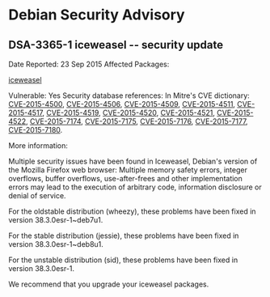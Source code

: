 
Debian Security Advisory
========================


DSA-3365-1 iceweasel -- security update
---------------------------------------



Date Reported:
23 Sep 2015
Affected Packages:

[iceweasel](https://packages.debian.org/src:iceweasel)

Vulnerable:
Yes
Security database references:
In Mitre's CVE dictionary: [CVE-2015-4500](https://security-tracker.debian.org/tracker/CVE-2015-4500), [CVE-2015-4506](https://security-tracker.debian.org/tracker/CVE-2015-4506), [CVE-2015-4509](https://security-tracker.debian.org/tracker/CVE-2015-4509), [CVE-2015-4511](https://security-tracker.debian.org/tracker/CVE-2015-4511), [CVE-2015-4517](https://security-tracker.debian.org/tracker/CVE-2015-4517), [CVE-2015-4519](https://security-tracker.debian.org/tracker/CVE-2015-4519), [CVE-2015-4520](https://security-tracker.debian.org/tracker/CVE-2015-4520), [CVE-2015-4521](https://security-tracker.debian.org/tracker/CVE-2015-4521), [CVE-2015-4522](https://security-tracker.debian.org/tracker/CVE-2015-4522), [CVE-2015-7174](https://security-tracker.debian.org/tracker/CVE-2015-7174), [CVE-2015-7175](https://security-tracker.debian.org/tracker/CVE-2015-7175), [CVE-2015-7176](https://security-tracker.debian.org/tracker/CVE-2015-7176), [CVE-2015-7177](https://security-tracker.debian.org/tracker/CVE-2015-7177), [CVE-2015-7180](https://security-tracker.debian.org/tracker/CVE-2015-7180).  

More information:

Multiple security issues have been found in Iceweasel, Debian's version
of the Mozilla Firefox web browser: Multiple memory safety errors,
integer overflows, buffer overflows, use-after-frees and other
implementation errors may lead to the execution of arbitrary code,
information disclosure or denial of service.


For the oldstable distribution (wheezy), these problems have been fixed
in version 38.3.0esr-1~deb7u1.


For the stable distribution (jessie), these problems have been fixed in
version 38.3.0esr-1~deb8u1.


For the unstable distribution (sid), these problems have been fixed in
version 38.3.0esr-1.


We recommend that you upgrade your iceweasel packages.





